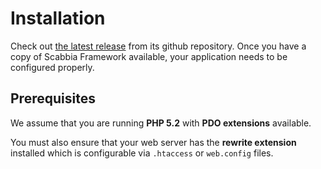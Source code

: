 # Installation #

Check out [the latest release](https://github.com/larukedi/Scabbia-Framework/) from its github repository. Once you have a copy of Scabbia Framework available, your application needs to be configured properly.

## Prerequisites ##

We assume that you are running **PHP 5.2** with **PDO extensions** available.

You must also ensure that your web server has the **rewrite extension** installed which is configurable via `.htaccess` or `web.config` files.